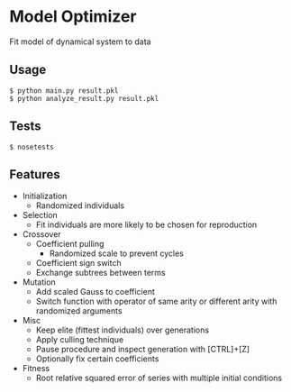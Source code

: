 # Model Optimizer

Fit model of dynamical system to data


## Usage

```
$ python main.py result.pkl
$ python analyze_result.py result.pkl
```

## Tests

```
$ nosetests
```

## Features
* Initialization
  * Randomized individuals
* Selection
  * Fit individuals are more likely to be chosen for reproduction
* Crossover
  * Coefficient pulling
    * Randomized scale to prevent cycles
  * Coefficient sign switch
  * Exchange subtrees between terms
* Mutation
  * Add scaled Gauss to coefficient
  * Switch function with operator of same arity or different arity with randomized arguments
* Misc
  * Keep elite (fittest individuals) over generations
  * Apply culling technique
  * Pause procedure and inspect generation with [CTRL]+[Z]
  * Optionally fix certain coefficients
* Fitness
  * Root relative squared error of series with multiple initial conditions
